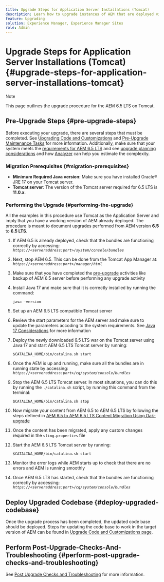 ```yaml
---
title: Upgrade Steps for Application Server Installations (Tomcat)
description: Learn how to upgrade instances of AEM that are deployed via Tomcat.
feature: Upgrading
solution: Experience Manager, Experience Manager Sites
role: Admin
---
```

# Upgrade Steps for Application Server Installations (Tomcat) {#upgrade-steps-for-application-server-installations-tomcat}

>[!NOTE]
>
>This page outlines the upgrade procedure for the AEM 6.5 LTS on Tomcat.

## Pre-Upgrade Steps {#pre-upgrade-steps}

Before executing your upgrade, there are several steps that must be completed. See [Upgrading Code and Customizations](/help/sites-deploying/upgrading-code-and-customizations.md) and [Pre-Upgrade Maintenance Tasks](/help/sites-deploying/pre-upgrade-maintenance-tasks.md) for more information. Additionally, make sure that your system meets the [requirements for AEM 6.5 LTS](/help/sites-deploying/technical-requirements.md) and see [upgrade planning considerations](/help/sites-deploying/upgrade-planning.md) and how [Analyzer](/help/sites-deploying/pattern-detector.md) can help you estimate the complexity.


### Migration Prerequisites {#migration-prerequisites}

* **Minimum Required Java version**: Make sure you have installed Oracle&reg; JRE 17 on your Tomcat server. 
* **Tomcat server**: The version of the Tomcat server required for 6.5 LTS is **11.0.x**.

### Performing the Upgrade {#performing-the-upgrade}

All the examples in this procedure use Tomcat as the Application Server and imply that you have a working version of AEM already deployed. The procedure is meant to document upgrades performed from AEM version **6.5** to **6.5 LTS**. 

1. If AEM 6.5 is already deployed, check that the bundles are functioning correctly by accessing: *`https://<serveraddress:port>/system/console/bundles`*
1. Next, stop AEM 6.5. This can be done from the Tomcat App Manager at: *`https://<serveraddress:port>/manager/html`*
1. Make sure that you have completed the [pre-upgrade](#pre-upgrade-steps) activities like backup of AEM 6.5 server before performing any upgrade activity
1. Install Java 17 and make sure that it is correctly installed by running the command:

   ```
   java –version
   ```

1. Set up an AEM 6.5 LTS compatible Tomcat server
1. Review the start parameters for the AEM server and make sure to update the parameters accoding to the system requirements. See [Java 17 Considerations](/help/sites-deploying/custom-standalone-install.md#java-17-considerations-java-considerations) for more information
1. Deploy the newly downloaded 6.5 LTS war on the Tomcat server using Java 17 and start AEM 6.5 LTS Tomcat server by running:

   ```
   $CATALINA_HOME/bin/catalina.sh start
   ```

1. Once the AEM is up and running, make sure all the bundles are in running state by accessing: *`https://<serveraddress:port>/cq/system/console/bundles`*
1. Stop the AEM 6.5 LTS Tomcat server. In most situations, you can do this by running the `./catalina.sh` script, by running this command from the terminal:

   ```
   $CATALINA_HOME/bin/catalina.sh stop
   ```

1. Now migrate your content from AEM 6.5 to AEM 6.5 LTS by following the steps defined in [AEM 6.5 to AEM 6.5 LTS Content Migration Using Oak-upgrade](/help/sites-deploying/aem-65-to-aem-65lts-content-migration-using-oak-upgrade.md)
1. Once the content has been migrated, apply any custom changes required in the `sling.properties` file
1. Start the AEM 6.5 LTS Tomcat server by running:

   ```
   $CATALINA_HOME/bin/catalina.sh start
   ```

1. Monitor the error logs while AEM starts up to check that there are no errors and AEM is running smoothly
1. Once AEM 6.5 LTS has started, check that the bundles are functioning correctly by accessing: *`https://<serveraddress:port>/cq/system/console/bundles`*

## Deploy Upgraded Codebase {#deploy-upgraded-codebase}

Once the upgrade process has been completed, the updated code base should be deployed. Steps for updating the code base to work in the target version of AEM can be found in [Upgrade Code and Customizations page](/help/sites-deploying/upgrading-code-and-customizations.md).

## Perform Post-Upgrade-Checks-And-Troubleshooting {#perform-post-upgrade-checks-and-troubleshooting}

See [Post Upgrade Checks and Troubleshooting](/help/sites-deploying/post-upgrade-checks-and-troubleshooting.md) for more information.
